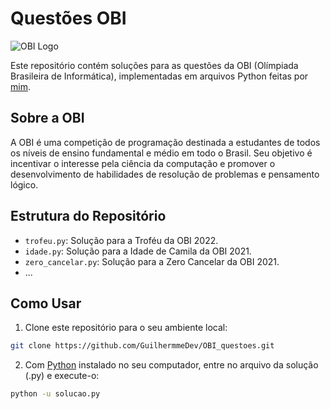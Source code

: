 # Questões OBI

![OBI Logo](https://olimpiada.ic.unicamp.br/static/extras/misc/logo-obi2024.svg)

Este repositório contém soluções para as questões da OBI (Olímpiada Brasileira de Informática), implementadas em arquivos Python feitas por [mim](https://github.com/GuilhermmeDev).

## Sobre a OBI

A OBI é uma competição de programação destinada a estudantes de todos os níveis de ensino fundamental e médio em todo o Brasil. Seu objetivo é incentivar o interesse pela ciência da computação e promover o desenvolvimento de habilidades de resolução de problemas e pensamento lógico.

## Estrutura do Repositório

- `trofeu.py`: Solução para a Troféu da OBI 2022.
- `idade.py`: Solução para a Idade de Camila da OBI 2021.
- `zero_cancelar.py`: Solução para a Zero Cancelar da OBI 2021.
- ...

## Como Usar

1. Clone este repositório para o seu ambiente local:

```bash
git clone https://github.com/GuilhermmeDev/OBI_questoes.git
```
2. Com [Python](https://www.python.org/downloads/) instalado no seu computador, entre no arquivo da solução (.py) e execute-o:
```bash
python -u solucao.py
```
